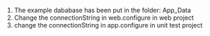 ﻿1. The example dababase has been put in the folder: App_Data 
2. Change the connectionString in web.configure in web project 
3. change the connectionString in app.configure in unit test project 


 <add name="GracyDemoSkillDbStrings" providerName="System.Data.SQLite.EF6" connectionString="Data Source=C:\DonetDevelopment\InterViewProject\GeekHunter.sqlite;Pooling=True" />
